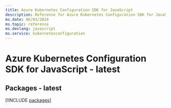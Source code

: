 ```yaml
---
title: Azure Kubernetes Configuration SDK for JavaScript
description: Reference for Azure Kubernetes Configuration SDK for JavaScript
ms.date: 06/03/2024
ms.topic: reference
ms.devlang: javascript
ms.service: kubernetesconfiguration
---
```

# Azure Kubernetes Configuration SDK for JavaScript - latest
## Packages - latest
[!INCLUDE [packages](kubernetes-configuration-index.md)]